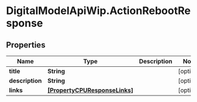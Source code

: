# DigitalModelApiWip.ActionRebootResponse

## Properties

Name | Type | Description | Notes
------------ | ------------- | ------------- | -------------
**title** | **String** |  | [optional] 
**description** | **String** |  | [optional] 
**links** | [**[PropertyCPUResponseLinks]**](PropertyCPUResponseLinks.md) |  | [optional] 


